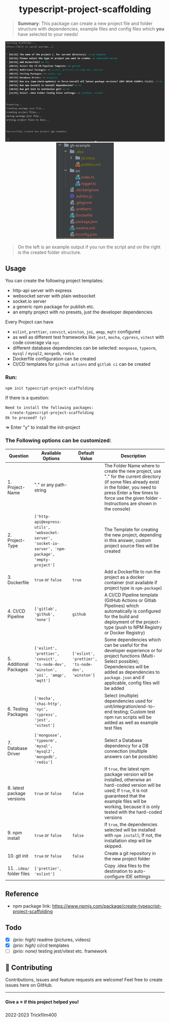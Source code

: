 <h1 align="center">typescript-project-scaffolding</h1>

> **Summary**: This package can create a new project file and folder structure with dependencies, example files and config files which **you** have selected to your needs!


<p align="center">
  <img src=".github/example.png" width="600" title="Example Run">
  <img src=".github/folder.png" title="Created Folder">
</p>

> On the left is an example output if you run the script and on the right is the created folder structure.


## Usage

You can create the following project templates:
- http-api server with express
- websocket server with plain websocket
- socket.io server
- a generic npm package for publish etc.
- an empty project with no presets, just the developer dependencies

Every Project can have
- `eslint`, `prettier`, `convict`, `winston`, `joi`, `amqp`, `mqtt` configured
- as well as different test frameworks like `jest`, `mocha`,  `cypress`, `vitest` with code coverage via `nyc`
- different database dependencies can be selected: `mongoose`, `typeorm`, `mysql` / `mysql2`, `mongodb`, `redis`
- Dockerfile configuration can be created
- CI/CD templates for `github actions` and `gitlab ci` can be created


### Run:
```shell
npm init typescript-project-scaffolding
```

If there is a question:
```
Need to install the following packages:
  create-typescript-project-scaffolding
Ok to proceed? (y) 
```
=> Enter "y" to install the init-project

### The Following options can be customized:

| Question                   | Available Options                                                                                    | Default Value                                      | Description                                                                                                                                                                                                                               |
|----------------------------|------------------------------------------------------------------------------------------------------|----------------------------------------------------|-------------------------------------------------------------------------------------------------------------------------------------------------------------------------------------------------------------------------------------------|
| 1. Project-Name            | "." or any path-string                                                                               |                                                    | The Folder Name where to create the new project, use "." for the current directory (if some files already exist in the folder, you need to press Enter a few times to force use the given folder - Instructions are shown in the console) |
| 2. Project-Type            | `['http-api@express-utils', 'websocket-server', 'socket-io-server', 'npm-package', 'empty-project']` |                                                    | The Template for creating the new project, depending in this answer, custom project source files will be created                                                                                                                          |
| 3. Dockerfile              | `true` or `false`                                                                                    | `true`                                             | Add a Dockerfile to run the project as a docker container (not available if project type is `npm-package`)                                                                                                                                |
| 4. CI/CD Pipeline          | `['gitlab', 'github', 'none']`                                                                       | `github`                                           | A CI/CD Pipeline template (GitHub Actions or Gitlab Pipelines) which automatically is configured for the build and deployment of the project-type (push to NPM Registry or Docker Registry)                                               |
| 5. Additional Packages     | `['eslint', 'prettier', 'convict', 'ts-node-dev', 'winston', 'joi', 'amqp', 'mqtt']`                 | `['eslint', 'prettier', 'ts-node-dev', 'winston']` | Some dependencies which can be useful for the developer experience or for project functions (Multi-Select possible); Dependencies will be added as dependencies to `package.json` and if applicable, config files will be added           |
| 6. Testing Packages        | `['mocha', 'chai-http', 'nyc', 'cypress', 'jest', 'vitest']`                                         |                                                    | Select (multiple) dependencies used for unit/integration/end-to-end testing; Custom test npm run scripts will be added as well as example test files                                                                                      |
| 7. Database Driver         | `['mongoose', 'typeorm', 'mysql', 'mysql2', 'mongodb', 'redis']`                                     |                                                    | Select a Database dependency for a DB connection (multiple answers can be possible)                                                                                                                                                       |
| 8. latest package versions | `true` or `false`                                                                                    | `false`                                            | If `true`, the latest npm package version will be installed, otherwise an hard-coded version will be used; If `true`, it is not guaranteed that the example files will be working, because it is only tested with the hard-coded versions |
| 9. npm install             | `true` or `false`                                                                                    | `false`                                            | If `true`, the dependencies selected will be installed with `npm install`; If not, the installation step will be skipped.                                                                                                                 |
| 10. git init               | `true` or `false`                                                                                    | `false`                                            | Create a git repository in the new project folder                                                                                                                                                                                         |
| 11. `.idea/` folder files  | `['prettier', 'eslint']`                                                                             |                                                    | Copy .idea files to the destination to auto-configure IDE settings                                                                                                                                                                        |

## Reference
- npm package link: https://www.npmjs.com/package/create-typescript-project-scaffolding

## Todo
- [x] _(prio: high)_ readme (pictures, videos)
- [x] _(prio: high)_ ci/cd templates
- [ ] _(prio: none)_ testing jest/vitest etc. framework 
<!--
- [ ] _(prio: none)_ add more project templates??
-->

## 🤝 Contributing
Contributions, issues and feature requests are welcome!
Feel free to create issues here on GitHub.

----
#### Give a ⭐️ if this project helped you!

2022-2023 Trickfilm400 
